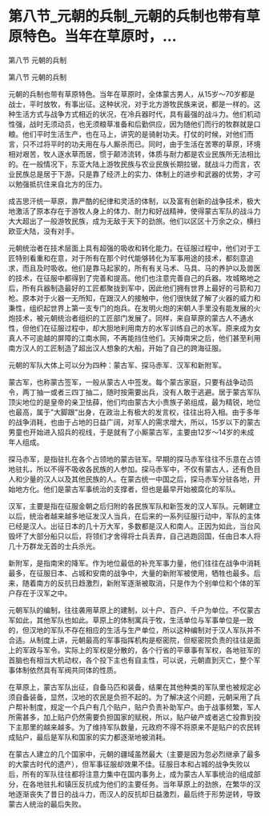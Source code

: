 # 第八节_元朝的兵制_元朝的兵制也带有草原特色。当年在草原时，...

第八节 元朝的兵制

第八节 元朝的兵制

元朝的兵制也带有草原特色。当年在草原时，全体蒙古男人，从15岁～70岁都是战士，平时放牧，有事出征。这种状况，对于北方游牧民族来说，都是一样的。这种生活方式与战争方式相近的状况，在冷兵器时代，具有最强的战斗力。他们机动性强，战时无须动员，也无须粮草准备和后勤供应，因为随他们而行的牧群就是口粮。他们平时生活生产，也在马上，讲究的是骑射功夫。打仗的时候，对他们而言，只不过将平时的功夫用在与人厮杀而已。同时，由于生活在苦寒的草原，环境相对艰苦，牧人逐水草而居，惯于颠沛流转，体质与耐力都是农业民族所无法相比的。在一般情况下，东亚大陆上游牧民族与农业民族长期拉锯，就战斗力而言，农业民族总是居于下游。只是靠了经济上的实力、体制上的进步和武器的优势，才可以勉强抵抗住来自北方的压力。

成吉思汗统一草原，靠严酷的纪律和灵活的体制，以及富有创新的战争技术，极大地激活了原本存在于游牧人身上的体力、耐力和好战精神，使得蒙古军队的战斗力大大超出了一般游牧民族，成为无敌于天下的劲旅。他们以区区十万余之众，横扫欧亚大陆，没有对手。

元朝统治者在技术层面上具有超强的吸收和转化能力。在征服过程中，他们对于工匠特别看重和在意，对于所有在那个时代能够转化为军事用途的技术，都刻意追求，而且及时吸收。他们是靠马起家的，所有有关马术、马具、马的养护以及兽医的技术，在征服中都得到了完善和提高。他们也注意完善自己的兵器。攻城略地之后，所有兵器制造最好的工匠都聚拢到军中，因此他们拥有世界上最好的弓箭和刀枪。原本对于火器一无所知，在跟汉人的接触中，他们很快就了解了火器的威力和秉性，组织起世界上第一支专门的炮兵。在发明火炮的宋朝人手里没有能发展的火炮技术，被元朝统治者组织的工匠部门发展了。同样，来自草原的蒙古人不通水性，但他们在征服过程中，却大胆地利用南方的水军训练自己的水军。原来成为女真人不可逾越的屏障的江南水网，不再能挡住他们。灭掉南宋之后，他们甚至利用南方汉人的工匠制造了超出汉人想象的大船，开始了自己的跨海征服。

元朝的军队大体上可以分为四种：蒙古军、探马赤军、汉军和新附军。

蒙古军，也称蒙古签军，一般从蒙古人中签发。每个蒙古家庭，只要有战争动员令，两丁抽一或者三四丁抽二，随时按需要出兵，没有人敢于逃避。居于蒙古军队顶尖地位的是皇帝的亲卫怯薛，他们均由蒙古大小贵族子弟组成，最为精锐，地位也最高，属于"大脚跟"出身，在政治上有极大的发言权，往往出将入相。由于多年的战争消耗，也由于占地的日益广阔，对军人的需求增大，所以，15岁以下的蒙古男童也开始进入招兵的视线，于是就有了小厮蒙古军，主要由12岁～14岁的未成年人组成。

探马赤军，是指驻扎在各个占领地的蒙古驻军。早期的探马赤军往往不乐意在占领地驻扎，所以不得不吸收各民族的人参加。探马赤军中，不仅有蒙古人，还有色目人和少量的汉人以及其他民族的人。在蒙古统一中国之后，探马赤军分驻各地，开始地方化。他们是蒙古军事统治的支撑者，但也是最早开始被腐化的军队。

汉军，主要是指在征服金朝之后归附的各民族军队和新签发的汉人军队。元朝建立以后，统治者越来越多地征发汉人当兵，在后来的一系列征服行动中，军队的主体已经是汉人。出征日本的几十万大军，多数都是汉人和南人。正因为如此，当台风毁坏了大部分船只以后，将领们才舍得将士兵丢弃，自己逃跑回国，任由日本人将几十万群龙无首的士兵杀光。

新附军，是指南宋的降军。作为地位最低的补充军事力量，他们往往在战争中消耗最多，在征服日本、占城和安南的战争中，大量的新附军被使用，牺牲也最多。后来，随着南方的反抗日趋激烈，新附军逐渐被取消，只是作为个别单位和个体的军户存在于汉军之中。

元朝军队的编制，往往袭用草原上的建制，以十户、百户、千户为单位。不仅蒙古军如此，其他军队也如此。草原上的体制寓兵于牧，生活单位与军事单位是一致的，但汉地的军队不存在相应的生活与生产单位，所以这种编制对于汉人军队并不合适。从制度上讲，元朝最高的军事指挥机构是枢密院，但枢密院负责的往往是面上的军政与军令。实际上的军权是分散的，各个行省的平章事有军权，各地驻军的首脑也有相当大机动权，各个投下主也有自主性，可以说，元朝直到灭亡，整个军事体制依然具有军阀共同体的性质。

在草原上，蒙古军队出征，自备马匹和装备，结果在其他种类的军队里也被规定必须自备装备，显然，汉地的农民是负担不起的。为了解决这个问题，元朝采用了兵户帮补制度，规定一个兵户有几个贴户，贴户负责补助军户。由于战事频繁，军人所需甚多，加上贴户仍然需要负担国家的赋税，所以，贴户破产或者逃亡投靠到投下主那里的越来越多。为了维持军队数量，元政府不得不将原来不是贴户的农民转成贴户，最后是军队和国家的实力都逐渐地被消耗。

在蒙古人建立的几个国家中，元朝的疆域虽然最大（主要是因为忽必烈继承了最多的大蒙古时代的遗产），但军事征服却效果不佳。征服日本和占城的战争失败以后，所有的军队往往都将注意力集中在国内事务上，成为蒙古人军事统治的组成部分，在各地驻扎和镇压反抗成为他们的主要任务。当年草原上的劲旅，在繁华的汉地逐渐丧失了昔日的战斗力，而汉人的反抗却日益激烈，最后终于形势逆转，导致蒙古人统治的最后失败。